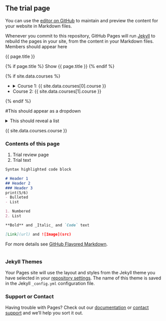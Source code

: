 ## The trial page 

You can use the [editor on GitHub](https://github.com/lara-spearman/hello-world/edit/master/README.md) to maintain and preview the content for your website in Markdown files.

Whenever you commit to this repository, GitHub Pages will run [Jekyll](https://jekyllrb.com/) to rebuild the pages in your site, from the content in your Markdown files.
Members should appear here
 
{{ page.title }}
 
{% if page.title %}
 Show {{ page.title }}
{% endif %}
    
{% if site.data.courses %}
<ul>
 <li>
  <details>
   <summary> 
 Course 1: {{ site.data.courses[0].course }}
   </summary>
   {{site.data.courses[0].rating }}
  </details>
 </li>
 <li>
 Course 2: {{ site.data.courses[1].course }}
 </li>
</ul>
{% endif %}


#This should appear as a dropdown
<details>
            <summary> This should reveal a list </summary>
            
            1. Course list 
            2. rating of course
            
</details>

{{ site.data.courses.course }}

### Contents of this page 
1. Trial review page
2. Trial text 

```markdown
Syntax highlighted code block

# Header 1
## Header 2
### Header 3
print(5/6)
- Bulleted
- List

1. Numbered
2. List

**Bold** and _Italic_ and `Code` text

[Link](url) and ![Image](src)
```

For more details see [GitHub Flavored Markdown](https://guides.github.com/features/mastering-markdown/).

```

```
### Jekyll Themes

Your Pages site will use the layout and styles from the Jekyll theme you have selected in your [repository settings](https://github.com/lara-spearman/hello-world/settings). The name of this theme is saved in the Jekyll `_config.yml` configuration file.

### Support or Contact

Having trouble with Pages? Check out our [documentation](https://docs.github.com/categories/github-pages-basics/) or [contact support](https://support.github.com/contact) and we’ll help you sort it out.
